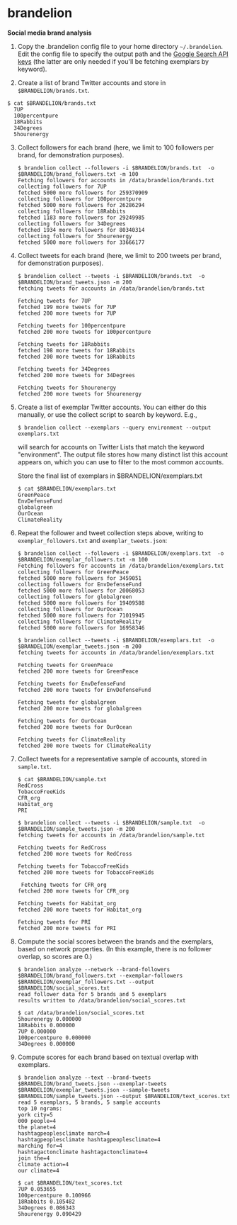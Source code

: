 # brandelion

**Social media brand analysis**

1. Copy the .brandelion config file to your home directory `~/.brandelion`.  Edit the config file to specify the output path and the [Google Search API keys](https://developers.google.com/custom-search/json-api/v1/overview) (the latter are only needed if you'll be fetching exemplars by keyword).

 
2. Create a list of brand Twitter accounts and store in `$BRANDELION/brands.txt`.
  ```
  $ cat $BRANDELION/brands.txt
    7UP
    100percentpure
    18Rabbits
    34Degrees
    5hourenergy
   ```

3. Collect followers for each brand (here, we limit to 100 followers per brand, for demonstration purposes).
   ```
   $ brandelion collect --followers -i $BRANDELION/brands.txt  -o $BRANDELION/brand_followers.txt -m 100
   Fetching followers for accounts in /data/brandelion/brands.txt
   collecting followers for 7UP
   fetched 5000 more followers for 259370909
   collecting followers for 100percentpure
   fetched 5000 more followers for 26286294
   collecting followers for 18Rabbits
   fetched 1183 more followers for 29249985
   collecting followers for 34Degrees
   fetched 1934 more followers for 80340314
   collecting followers for 5hourenergy
   fetched 5000 more followers for 33666177
   ```

4. Collect tweets for each brand (here, we limit to 200 tweets per brand, for demonstration purposes).
   ```
   $ brandelion collect --tweets -i $BRANDELION/brands.txt  -o $BRANDELION/brand_tweets.json -m 200
   fetching tweets for accounts in /data/brandelion/brands.txt

   Fetching tweets for 7UP
   fetched 199 more tweets for 7UP
   fetched 200 more tweets for 7UP

   Fetching tweets for 100percentpure
   fetched 200 more tweets for 100percentpure

   Fetching tweets for 18Rabbits
   fetched 198 more tweets for 18Rabbits
   fetched 200 more tweets for 18Rabbits

   Fetching tweets for 34Degrees
   fetched 200 more tweets for 34Degrees

   Fetching tweets for 5hourenergy
   fetched 200 more tweets for 5hourenergy
   ```

5. Create a list of exemplar Twitter accounts. You can either do this manually, or use the collect script to search by keyword. E.g., 
   ```
   $ brandelion collect --exemplars --query environment --output exemplars.txt
    ```
    will search for accounts on Twitter Lists that match the keyword "environment". The output file stores how many distinct list this account appears on, which you can use to filter to the most common accounts.

   Store the final list of exemplars in $BRANDELION/exemplars.txt
   ```
   $ cat $BRANDELION/exemplars.txt
   GreenPeace
   EnvDefenseFund
   globalgreen
   OurOcean
   ClimateReality
   ```

6. Repeat the follower and tweet collection steps above, writing to `exemplar_followers.txt` and `exemplar_tweets.json`:
   ```
   $ brandelion collect --followers -i $BRANDELION/exemplars.txt  -o $BRANDELION/exemplar_followers.txt -m 100
   Fetching followers for accounts in /data/brandelion/exemplars.txt
   collecting followers for GreenPeace
   fetched 5000 more followers for 3459051
   collecting followers for EnvDefenseFund
   fetched 5000 more followers for 20068053
   collecting followers for globalgreen
   fetched 5000 more followers for 19409588
   collecting followers for OurOcean
   fetched 5000 more followers for 71019945
   collecting followers for ClimateReality
   fetched 5000 more followers for 16958346

   $ brandelion collect --tweets -i $BRANDELION/exemplars.txt  -o $BRANDELION/exemplar_tweets.json -m 200
   fetching tweets for accounts in /data/brandelion/exemplars.txt

   Fetching tweets for GreenPeace
   fetched 200 more tweets for GreenPeace

   Fetching tweets for EnvDefenseFund
   fetched 200 more tweets for EnvDefenseFund

   Fetching tweets for globalgreen
   fetched 200 more tweets for globalgreen

   Fetching tweets for OurOcean
   fetched 200 more tweets for OurOcean

   Fetching tweets for ClimateReality
   fetched 200 more tweets for ClimateReality
   ```

7. Collect tweets for a representative sample of accounts, stored in `sample.txt`.
   ```
   $ cat $BRANDELION/sample.txt
   RedCross
   TobaccoFreeKids
   CFR_org
   Habitat_org
   PRI

   $ brandelion collect --tweets -i $BRANDELION/sample.txt  -o $BRANDELION/sample_tweets.json -m 200
   fetching tweets for accounts in /data/brandelion/sample.txt

   Fetching tweets for RedCross
   fetched 200 more tweets for RedCross

   Fetching tweets for TobaccoFreeKids
   fetched 200 more tweets for TobaccoFreeKids

    Fetching tweets for CFR_org
   fetched 200 more tweets for CFR_org

   Fetching tweets for Habitat_org
   fetched 200 more tweets for Habitat_org

   Fetching tweets for PRI
   fetched 200 more tweets for PRI
   ```
7. Compute the social scores between the brands and the exemplars, based on network properties. (In this example, there is no follower overlap, so scores are 0.)
   ```
   $ brandelion analyze --network --brand-followers $BRANDELION/brand_followers.txt --exemplar-followers $BRANDELION/exemplar_followers.txt --output $BRANDELION/social_scores.txt
   read follower data for 5 brands and 5 exemplars
   results written to /data/brandelion/social_scores.txt

   $ cat /data/brandelion/social_scores.txt
   5hourenergy 0.000000
   18Rabbits 0.000000
   7UP 0.000000
   100percentpure 0.000000
   34Degrees 0.000000
   ```

8. Compute scores for each brand based on textual overlap with exemplars.
   ```
   $ brandelion analyze --text --brand-tweets $BRANDELION/brand_tweets.json --exemplar-tweets $BRANDELION/exemplar_tweets.json --sample-tweets $BRANDELION/sample_tweets.json --output $BRANDELION/text_scores.txt
   read 5 exemplars, 5 brands, 5 sample accounts
   top 10 ngrams:
   york city=5
   000 people=4
   the planet=4
   hashtagpeoplesclimate march=4
   hashtagpeoplesclimate hashtagpeoplesclimate=4
   marching for=4
   hashtagactonclimate hashtagactonclimate=4
   join the=4
   climate action=4
   our climate=4

   $ cat $BRANDELION/text_scores.txt
   7UP 0.053655
   100percentpure 0.100966
   18Rabbits 0.105482
   34Degrees 0.086343
   5hourenergy 0.090429
   ```
